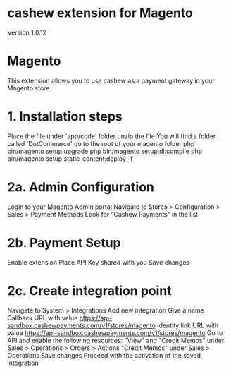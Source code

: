 # cashew extension for Magento
Version 1.0.12

# Magento
This extension allows you to use cashew as a payment gateway in your Magento store.

# 1. Installation steps
Place the file under 'app/code' folder
unzip the file
You will find a folder called 'DotCommerce'
go to the root of your magento folder
php bin/magento setup:upgrade
php bin/magento setup:di:compile
php bin/magento setup:static-content:deploy -f
# 2a. Admin Configuration
Login to your Magento Admin portal
Navigate to Stores > Configuration > Sales > Payment Methods
Look for “Cashew Payments” in the list
# 2b. Payment Setup
Enable extension
Place API Key shared with you
Save changes
# 2c. Create integration point
Navigate to System > Integrations
Add new integration
Give a name
Callback URL with value https://api-sandbox.cashewpayments.com/v1/stores/magento
Identity link URL with value https://api-sandbox.cashewpayments.com/v1/stores/magento
Go to API and enable the following resources:
"View" and "Credit Memos" under Sales > Operations > Orders > Actions
"Credit Memos" under Sales > Operations
Save changes
Proceed with the activation of the saved integration